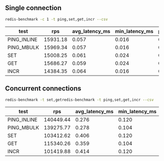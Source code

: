 ## Single connection

```bash
redis-benchmark -c 1 -t ping,set,get,incr --csv
```

test | rps | avg_latency_ms | min_latency_ms | p50_latency_ms | p95_latency_ms | p99_latency_ms | max_latency_ms
--- | --- | --- | --- |--- |--- |--- |---
PING_INLINE | 15931.18 | 0.057 | 0.016 | 0.055 | 0.079 | 0.095 | 0.423
PING_MBULK | 15969.34 | 0.057 | 0.016 | 0.055 | 0.079 | 0.111 | 6.703
SET | 15008.25 | 0.061 | 0.024 | 0.063 | 0.071 | 0.095 | 1.631
GET | 15686.27 | 0.059 | 0.024 | 0.063 | 0.071 | 0.087 | 1.743
INCR | 14384.35 | 0.064 | 0.016 | 0.063 | 0.087 | 0.103 | 3.103

## Concurrent connections

```bash
redis-benchmark -t set,getredis-benchmark -t ping,set,get,incr --csv
```

test | rps | avg_latency_ms | min_latency_ms | p50_latency_ms | p95_latency_ms | p99_latency_ms | max_latency_ms
--- | --- | --- | --- |--- |--- |--- |---
PING_INLINE | 140449.44 | 0.276 | 0.120 | 0.263 | 0.367 | 0.487 | 1.103
PING_MBULK | 139275.77 | 0.278 | 0.104 | 0.263 | 0.375 | 0.487 | 5.287
SET | 103412.62 | 0.406 | 0.120 | 0.399 | 0.471 | 0.527 | 7.799
GET | 115340.26 | 0.359 | 0.104 | 0.351 | 0.455 | 0.559 | 6.919
INCR | 101419.88 | 0.414 | 0.120 | 0.407 | 0.503 | 0.567 | 8.031
